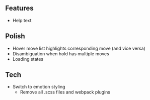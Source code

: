 ## Features

- Help text

## Polish

- Hover move list highlights corresponding move (and vice versa)
- Disambiguation when hold has multiple moves
- Loading states

## Tech

- Switch to emotion styling
  - Remove all .scss files and webpack plugins
